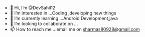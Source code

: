 - 👋 Hi, I’m @DevSahil12
- 👀 I’m interested in ...Coding ,developing new things
- 🌱 I’m currently learning ...Android Development,java
- 💞️ I’m looking to collaborate on ...
- 📫 How to reach me ...email me on sharmas80928@gmail.com

<!---
DevSahil12/DevSahil12 is a ✨ special ✨ repository because its `README.md` (this file) appears on your GitHub profile.
You can click the Preview link to take a look at your changes.
--->
